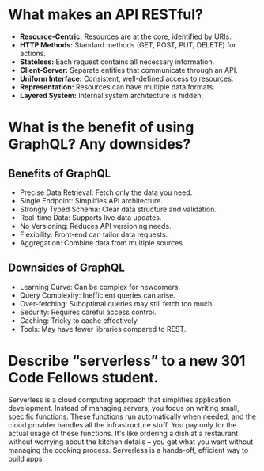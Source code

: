 # What makes an API RESTful?

- **Resource-Centric:** Resources are at the core, identified by URIs.
- **HTTP Methods:** Standard methods (GET, POST, PUT, DELETE) for actions.
- **Stateless:** Each request contains all necessary information.
- **Client-Server:** Separate entities that communicate through an API.
- **Uniform Interface:** Consistent, well-defined access to resources.
- **Representation:** Resources can have multiple data formats.
- **Layered System:** Internal system architecture is hidden.


# What is the benefit of using GraphQL? Any downsides?

## Benefits of GraphQL

- Precise Data Retrieval: Fetch only the data you need.
- Single Endpoint: Simplifies API architecture.
- Strongly Typed Schema: Clear data structure and validation.
- Real-time Data: Supports live data updates.
- No Versioning: Reduces API versioning needs.
- Flexibility: Front-end can tailor data requests.
- Aggregation: Combine data from multiple sources.

## Downsides of GraphQL

- Learning Curve: Can be complex for newcomers.
- Query Complexity: Inefficient queries can arise.
- Over-fetching: Suboptimal queries may still fetch too much.
- Security: Requires careful access control.
- Caching: Tricky to cache effectively.
- Tools: May have fewer libraries compared to REST.


# Describe “serverless” to a new 301 Code Fellows student.



Serverless is a cloud computing approach that simplifies application development. Instead of managing servers, you focus on writing small, specific functions. These functions run automatically when needed, and the cloud provider handles all the infrastructure stuff. You pay only for the actual usage of these functions. It's like ordering a dish at a restaurant without worrying about the kitchen details – you get what you want without managing the cooking process. Serverless is a hands-off, efficient way to build apps.
